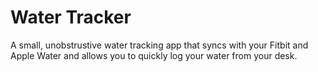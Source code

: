 # Water Tracker

A small, unobstrustive water tracking app that syncs with your Fitbit and Apple Water and allows you to quickly log your water from your desk.